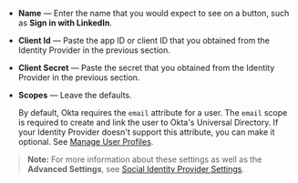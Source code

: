 * **Name** &mdash; Enter the name that you would expect to see on a button, such as **Sign in with LinkedIn**.
* **Client Id** &mdash; Paste the app ID or client ID that you obtained from the Identity Provider in the <GuideLink link="../create-an-app-at-idp">previous section</GuideLink>.
* **Client Secret** &mdash; Paste the secret that you obtained from the Identity Provider in the <GuideLink link="../create-an-app-at-idp">previous section</GuideLink>. 
* **Scopes** &mdash; Leave the defaults.

    By default, Okta requires the `email` attribute for a user. The `email` scope is required to create and link the user to Okta's Universal Directory. If your Identity Provider doesn't support this attribute, you can make it optional. See [Manage User Profiles](https://help.okta.com/en/prod/Content/Topics/Directory/eu-profile-editor.htm).

> **Note:** For more information about these settings as well as the **Advanced Settings**, see [Social Identity Provider Settings](/docs/reference/social-settings/).
